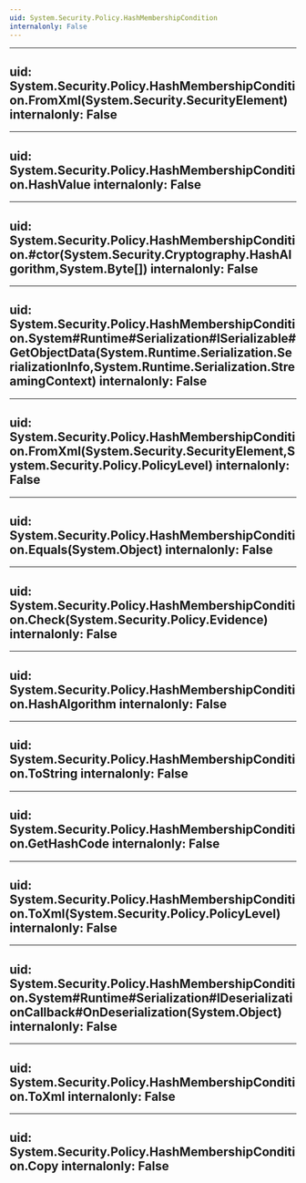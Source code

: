 ```yaml
---
uid: System.Security.Policy.HashMembershipCondition
internalonly: False
---
```


---
uid: System.Security.Policy.HashMembershipCondition.FromXml(System.Security.SecurityElement)
internalonly: False
---

---
uid: System.Security.Policy.HashMembershipCondition.HashValue
internalonly: False
---

---
uid: System.Security.Policy.HashMembershipCondition.#ctor(System.Security.Cryptography.HashAlgorithm,System.Byte[])
internalonly: False
---

---
uid: System.Security.Policy.HashMembershipCondition.System#Runtime#Serialization#ISerializable#GetObjectData(System.Runtime.Serialization.SerializationInfo,System.Runtime.Serialization.StreamingContext)
internalonly: False
---

---
uid: System.Security.Policy.HashMembershipCondition.FromXml(System.Security.SecurityElement,System.Security.Policy.PolicyLevel)
internalonly: False
---

---
uid: System.Security.Policy.HashMembershipCondition.Equals(System.Object)
internalonly: False
---

---
uid: System.Security.Policy.HashMembershipCondition.Check(System.Security.Policy.Evidence)
internalonly: False
---

---
uid: System.Security.Policy.HashMembershipCondition.HashAlgorithm
internalonly: False
---

---
uid: System.Security.Policy.HashMembershipCondition.ToString
internalonly: False
---

---
uid: System.Security.Policy.HashMembershipCondition.GetHashCode
internalonly: False
---

---
uid: System.Security.Policy.HashMembershipCondition.ToXml(System.Security.Policy.PolicyLevel)
internalonly: False
---

---
uid: System.Security.Policy.HashMembershipCondition.System#Runtime#Serialization#IDeserializationCallback#OnDeserialization(System.Object)
internalonly: False
---

---
uid: System.Security.Policy.HashMembershipCondition.ToXml
internalonly: False
---

---
uid: System.Security.Policy.HashMembershipCondition.Copy
internalonly: False
---
